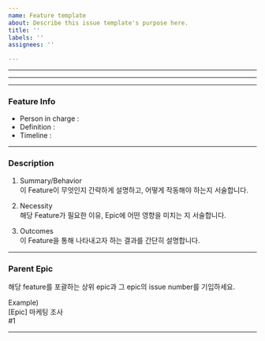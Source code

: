 ```yaml
---
name: Feature template
about: Describe this issue template's purpose here.
title: ''
labels: ''
assignees: ''

---
```

---
---
---
### Feature Info
- Person in charge :  
- Definition :  
- Timeline :  
---
### Description
1. Summary/Behavior  
이 Feature이 무엇인지 간략하게 설명하고, 어떻게 작동해야 하는지 서술합니다.

2. Necessity  
해당 Feature가 필요한 이유, Epic에 어떤 영향을 미치는 지 서술합니다.

3. Outcomes  
이 Feature을 통해 나타내고자 하는 결과를 간단히 설명합니다.

---

### Parent Epic
해당 feature를 포괄하는 상위 epic과 그 epic의 issue number를 기입하세요.

Example)  
[Epic] 마케팅 조사  
#1

---
